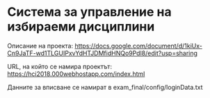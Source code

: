<h1> Система за управление на избираеми дисциплини </h1>
<p> Описание на проекта: <a href="https://docs.google.com/document/d/1kiUx-Cn9JaTF-wd1TLGUIPxvYdHTJDMfidHNQo9Pdl8/edit?usp=sharing">https://docs.google.com/document/d/1kiUx-Cn9JaTF-wd1TLGUIPxvYdHTJDMfidHNQo9Pdl8/edit?usp=sharing</a></p>
<p>URL, на който се намира проектът: <a href="https://hci2018.000webhostapp.com/index.html">https://hci2018.000webhostapp.com/index.html</a></p>
<p>Данните за вписване се намират в exam_final/config/loginData.txt</p>
